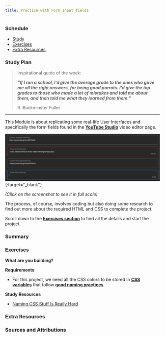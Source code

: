 ```yaml
---
title: Practice with Form Input fields
---
```


### Schedule

  - [Study](#study-plan)
  - [Exercises](#exercises)
  - [Extra Resources](#extra-resources)

### Study Plan

  <!-- ![](assets/css.bg.media.sizing.png) -->

  > Inspirational quote of the week:
  >
  > ___"If I ran a school, I’d give the average grade to the ones 
  > who gave me all the right answers, for being good parrots. 
  > I’d give the top grades to those who made a lot of mistakes 
  > and told me about them, and then told me what they learned from them."___
  >
  > R. Buckminster Fuller

  ---

  This Module is about replicating some real-life User Interfaces and specifically the form fields found in the [**YouTube Studio**](https://www.youtube.com/playlist?list=PLpjK416fmKwQ42eDY75Q05uM0g3N9WNXU) video editor page.

  [![](./assets/youtube_editor_input_fields.jpg)](./assets/youtube_editor_input_fields.jpg){:target="_blank"}

  _(Click on the screenshot to see it in full scale)_

  The process, of course, involves coding but also doing some research to find out more about the required HTML and CSS to complete the project.

  Scroll down to the [**Exercises section**](#exercises) to find all the details and start the project. 

### Summary

### Exercises

**What are you building?**

**Requirements**

- For this project, we need all the CSS colors to be stored in [**CSS variables**](https://developer.mozilla.org/en-US/docs/Web/CSS/Using_CSS_custom_properties) that follow [**good naming practices**](https://stackoverflow.com/a/74253999/4861760). 

**Study Resources**

- [Naming CSS Stuff Is Really Hard](https://sparkbox.com/foundry/naming_css_stuff_is_really_hard)

### Extra Resources

### Sources and Attributions
